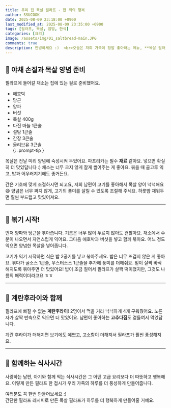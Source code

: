 ```yaml
---
title: 우리 집 목살 필라프 - 한 끼의 행복
author: SSUCOOK
date: 2025-08-09 23:18:00 +0900
last_modified_at: 2025-08-09 23:35:00 +0900  
tags: [필라프, 목살, 집밥, 한식]
categories: [요리]
image: /assets/img/01_saltbread-main.JPG
comments: true
description: 안녕하세요 :)  <br>오늘은 저희 가족이 정말 좋아하는 메뉴, **목살 필라프**를 만들어봤어요. <br>특히 남편이 좋아해서 자주 만들어 먹는 요리인데요, 간단한 재료로 풍미 가득한 한 끼를 완성할 수 있어서 늘 만족스러워요.
---
```


## 🧅 야채 손질과 목살 양념 준비
>
필라프에 들어갈 채소는 집에 있는 걸로 준비했어요.  
- 애호박  
- 당근  
- 양파  
- 버섯  
- 목살 400g  
- 다진 마늘 1큰술  
- 설탕 1큰술  
- 간장 3큰술  
- 올리브유 3큰술  
{: .prompt-tip }

목살은 전날 미리 양념에 숙성시켜 두었어요. 파프리카는 필수 **재료** 같아요.
넣으면 확실히 더 맛있답니다 :)
채소는 너무 크지 않게 잘게 썰어주는 게 좋아요.
볶을 때 골고루 익고, 밥과 어우러지기에도 좋거든요.

간은 기호에 맞게 조절하시면 되고요,
저희 남편이 고기를 좋아해서 목살 양이 넉넉해요 😄
양념은 너무 짜지 않게, 고기의 풍미를 살릴 수 있도록 조절해 주세요.
하룻밤 재워두면 훨씬 부드럽고 맛있어져요.

---

## 🍳 볶기 시작!

먼저 양파와 당근을 볶아줍니다.
기름은 너무 많이 두르지 않아도 괜찮아요.
채소에서 수분이 나오면서 자연스럽게 익어요.
그다음 애호박과 버섯을 넣고 함께 볶아요.
어느 정도 익으면 양념한 목살을 넣어줍니다.

고기가 익기 시작하면 식은 밥 2공기를 넣고 볶아주세요.
밥은 너무 뜨겁지 않은 게 좋아요.
볶다가 굴소스 1큰술, 우스터소스 1큰술을 추가해 풍미를 더해줘요.
밑이 살짝 바삭해지도록 볶아주면 더 맛있어요!
밥이 조금 질어서 필라프가 살짝 떡이졌지만,
그것도 나름의 매력이더라고요 ㅎㅎ

---

## 🍳 계란후라이와 함께

필라프에 빠질 수 없는 **계란후라이**!
2명이서 먹을 거라 넉넉하게 4개 구워줬어요.
노른자가 살짝 반숙으로 익으면 더 맛있어요.
남편이 좋아하는 **고추다짐**도 곁들여서 먹었답니다.

계란 후라이가 더해지면 보기에도 예쁘고,
고소함이 더해져서 필라프가 훨씬 풍성해져요.

---

## 💛 함께하는 식사시간

사랑하는 남편, 아기와 함께 먹는 식사시간은
그 어떤 고급 요리보다 더 따뜻하고 행복해요.
이렇게 만든 필라프 한 접시가
우리 가족의 하루를 더 풍성하게 만들어줍니다.

여러분도 꼭 한번 만들어보세요 :)  
간단한 필라프 레시피로 만든 목살 필라프가
하루를 더 행복하게 만들어줄 거예요.
